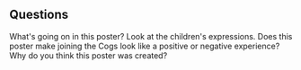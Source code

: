 ## Questions

What's going on in this poster?
Look at the children's expressions. Does this poster make joining the Cogs look like a positive or negative experience?
Why do you think this poster was created?
